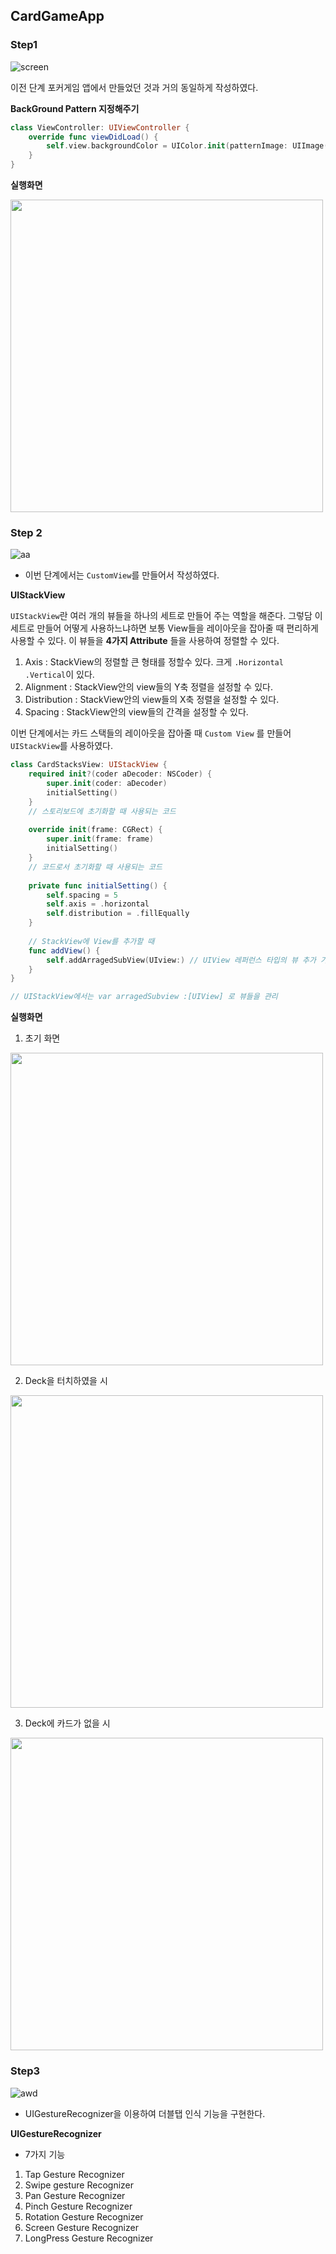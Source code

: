 ## CardGameApp



### Step1

![screen](./1.png)

 이전 단계 포커게임 앱에서 만들었던 것과 거의 동일하게 작성하였다.



**BackGround Pattern 지정해주기**

```swift
class ViewController: UIViewController {
    override func viewDidLoad() {
        self.view.backgroundColor = UIColor.init(patternImage: UIImage(named: "bg_pattern")!)
    }
}
```



**실행화면**

<img src="2.png" height="500px"/>







### Step 2

![aa](./3.png)

* 이번 단계에서는 `CustomView`를 만들어서 작성하였다.



**UIStackView**

 `UIStackView`란 여러 개의 뷰들을 하나의 세트로 만들어 주는 역할을 해준다. 그렇담 이 세트로 만들어 어떻게 사용하느냐하면 보통 View들을 레이아웃을 잡아줄 때 편리하게 사용할 수 있다. 이 뷰들을 **4가지 Attribute** 들을 사용하여 정렬할 수 있다.

1. Axis : StackView의 정렬할 큰 형태를 정할수 있다. 크게 `.Horizontal` `.Vertical`이 있다.
2. Alignment : StackView안의 view들의 Y축 정렬을 설정할 수 있다.
3. Distribution : StackView안의 view들의 X축 정렬을 설정할 수 있다.
4. Spacing : StackView안의 view들의 간격을 설정할 수 있다.



이번 단계에서는 카드 스택들의 레이아웃을 잡아줄 때 `Custom View` 를 만들어 `UIStackView`를 사용하였다.

```swift
class CardStacksView: UIStackView {
    required init?(coder aDecoder: NSCoder) {
        super.init(coder: aDecoder)
        initialSetting()
    }
    // 스토리보드에 초기화할 때 사용되는 코드
    
    override init(frame: CGRect) {
        super.init(frame: frame)
        initialSetting()
    }
    // 코드로서 초기화할 때 사용되는 코드
    
    private func initialSetting() {
        self.spacing = 5
        self.axis = .horizontal
        self.distribution = .fillEqually
    }
    
    // StackView에 View를 추가할 때
    func addView() {
        self.addArragedSubView(UIview:) // UIView 레퍼런스 타입의 뷰 추가 가능
    }
}

// UIStackView에서는 var arragedSubview :[UIView] 로 뷰들을 관리
```





**실행화면**

1. 초기 화면

<img src="4.png" height="500px"/>

2. Deck을 터치하였을 시

<img src="5.png" height="500px"/>

3. Deck에 카드가 없을 시

<img src="6.png" height="500px"/>





### Step3

![awd](./7.png)

* UIGestureRecognizer을 이용하여 더블탭 인식 기능을 구현한다.





**UIGestureRecognizer**

* 7가지 기능

1. Tap Gesture Recognizer
2. Swipe gesture Recognizer
3. Pan Gesture Recognizer
4. Pinch Gesture Recognizer
5. Rotation Gesture Recognizer
6. Screen Gesture Recognizer
7. LongPress Gesture Recognizer